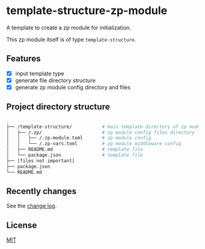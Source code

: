 # template-structure-zp-module

A template to create a zp module for initialization.

This zp module itself is of type `template-structure`.

## Features

- [x] input template type
- [x] generate file directory structure
- [x] generate zp module config directory and files

## Project directory structure

```bash
.
├── /template-structure/           # main template directory of zp module
│   ├── /.zp/                      # zp module config files directory
│   │   ├── /.zp-module.toml       # zp module config
│   │   └── /.zp-vars.toml         # zp module middleware config
│   ├── README.md                  # template file
│   └── package.json               # template file
├── [files not important]
├── package.json
└── README.md
```

## Recently changes

See the [change log](CHANGELOG.md).

## License

[MIT](LICENSE)
